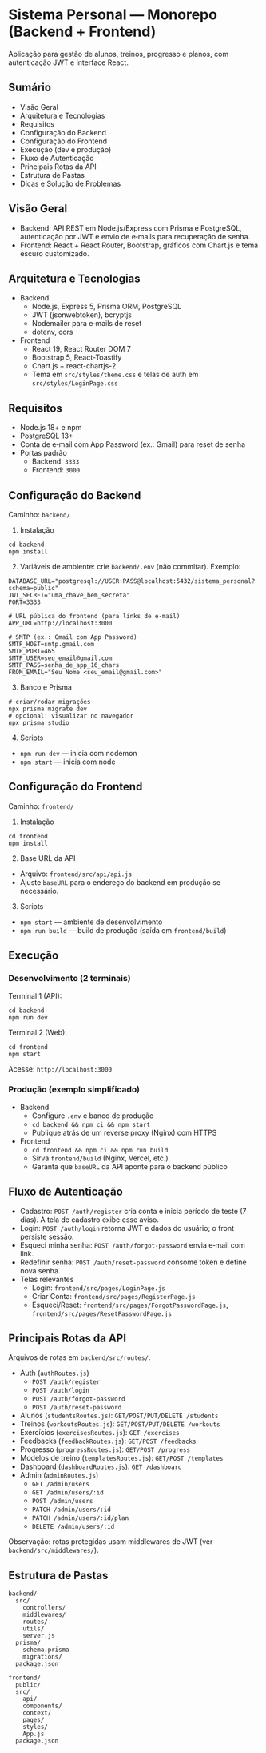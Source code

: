 # Sistema Personal — Monorepo (Backend + Frontend)

Aplicação para gestão de alunos, treinos, progresso e planos, com autenticação JWT e interface React.

## Sumário
- Visão Geral
- Arquitetura e Tecnologias
- Requisitos
- Configuração do Backend
- Configuração do Frontend
- Execução (dev e produção)
- Fluxo de Autenticação
- Principais Rotas da API
- Estrutura de Pastas
- Dicas e Solução de Problemas

## Visão Geral
- Backend: API REST em Node.js/Express com Prisma e PostgreSQL, autenticação por JWT e envio de e‑mails para recuperação de senha.
- Frontend: React + React Router, Bootstrap, gráficos com Chart.js e tema escuro customizado.

## Arquitetura e Tecnologias
- Backend
  - Node.js, Express 5, Prisma ORM, PostgreSQL
  - JWT (jsonwebtoken), bcryptjs
  - Nodemailer para e‑mails de reset
  - dotenv, cors
- Frontend
  - React 19, React Router DOM 7
  - Bootstrap 5, React-Toastify
  - Chart.js + react-chartjs-2
  - Tema em `src/styles/theme.css` e telas de auth em `src/styles/LoginPage.css`

## Requisitos
- Node.js 18+ e npm
- PostgreSQL 13+
- Conta de e‑mail com App Password (ex.: Gmail) para reset de senha
- Portas padrão
  - Backend: `3333`
  - Frontend: `3000`

## Configuração do Backend
Caminho: `backend/`

1) Instalação
```
cd backend
npm install
```

2) Variáveis de ambiente: crie `backend/.env` (não commitar). Exemplo:
```
DATABASE_URL="postgresql://USER:PASS@localhost:5432/sistema_personal?schema=public"
JWT_SECRET="uma_chave_bem_secreta"
PORT=3333

# URL pública do frontend (para links de e-mail)
APP_URL=http://localhost:3000

# SMTP (ex.: Gmail com App Password)
SMTP_HOST=smtp.gmail.com
SMTP_PORT=465
SMTP_USER=seu_email@gmail.com
SMTP_PASS=senha_de_app_16_chars
FROM_EMAIL="Seu Nome <seu_email@gmail.com>"
```

3) Banco e Prisma
```
# criar/rodar migrações
npx prisma migrate dev
# opcional: visualizar no navegador
npx prisma studio
```

4) Scripts
- `npm run dev` — inicia com nodemon
- `npm start` — inicia com node

## Configuração do Frontend
Caminho: `frontend/`

1) Instalação
```
cd frontend
npm install
```

2) Base URL da API
- Arquivo: `frontend/src/api/api.js`
- Ajuste `baseURL` para o endereço do backend em produção se necessário.

3) Scripts
- `npm start` — ambiente de desenvolvimento
- `npm run build` — build de produção (saída em `frontend/build`)

## Execução
### Desenvolvimento (2 terminais)
Terminal 1 (API):
```
cd backend
npm run dev
```
Terminal 2 (Web):
```
cd frontend
npm start
```
Acesse: `http://localhost:3000`

### Produção (exemplo simplificado)
- Backend
  - Configure `.env` e banco de produção
  - `cd backend && npm ci && npm start`
  - Publique atrás de um reverse proxy (Nginx) com HTTPS
- Frontend
  - `cd frontend && npm ci && npm run build`
  - Sirva `frontend/build` (Nginx, Vercel, etc.)
  - Garanta que `baseURL` da API aponte para o backend público

## Fluxo de Autenticação
- Cadastro: `POST /auth/register` cria conta e inicia período de teste (7 dias). A tela de cadastro exibe esse aviso.
- Login: `POST /auth/login` retorna JWT e dados do usuário; o front persiste sessão.
- Esqueci minha senha: `POST /auth/forgot-password` envia e‑mail com link.
- Redefinir senha: `POST /auth/reset-password` consome token e define nova senha.
- Telas relevantes
  - Login: `frontend/src/pages/LoginPage.js`
  - Criar Conta: `frontend/src/pages/RegisterPage.js`
  - Esqueci/Reset: `frontend/src/pages/ForgotPasswordPage.js`, `frontend/src/pages/ResetPasswordPage.js`

## Principais Rotas da API
Arquivos de rotas em `backend/src/routes/`.

- Auth (`authRoutes.js`)
  - `POST /auth/register`
  - `POST /auth/login`
  - `POST /auth/forgot-password`
  - `POST /auth/reset-password`
- Alunos (`studentsRoutes.js`): `GET/POST/PUT/DELETE /students`
- Treinos (`workoutsRoutes.js`): `GET/POST/PUT/DELETE /workouts`
- Exercícios (`exercisesRoutes.js`): `GET /exercises`
- Feedbacks (`feedbackRoutes.js`): `GET/POST /feedbacks`
- Progresso (`progressRoutes.js`): `GET/POST /progress`
- Modelos de treino (`templatesRoutes.js`): `GET/POST /templates`
- Dashboard (`dashboardRoutes.js`): `GET /dashboard`
- Admin (`adminRoutes.js`)
  - `GET /admin/users`
  - `GET /admin/users/:id`
  - `POST /admin/users`
  - `PATCH /admin/users/:id`
  - `PATCH /admin/users/:id/plan`
  - `DELETE /admin/users/:id`

Observação: rotas protegidas usam middlewares de JWT (ver `backend/src/middlewares/`).

## Estrutura de Pastas
```
backend/
  src/
    controllers/
    middlewares/
    routes/
    utils/
    server.js
  prisma/
    schema.prisma
    migrations/
  package.json

frontend/
  public/
  src/
    api/
    components/
    context/
    pages/
    styles/
    App.js
  package.json
```


